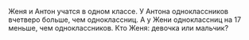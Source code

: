 Женя и Антон учатся в одном классе. У Антона одноклассников вчетверо больше, чем одноклассниц. А у Жени одноклассниц на 17 меньше, чем одноклассников. Кто Женя: девочка или мальчик?